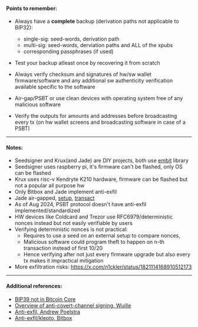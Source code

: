 #### Points to remember:
- Always have a **complete** backup (derivation paths not applicable to BIP32):
    - single-sig: seed-words, derivation path
    - multi-sig: seed-words, derviation paths and ALL of the xpubs
    - corresponding passphrases (if used)

- Test your backup atleast once by recovering it from scratch

- Always verify checksum and signatures of hw/sw wallet firmware/software and any additional sw authenticity verification available specific to the software

- Air-gap/PSBT or use clean devices with operating system free of any malicious software

- Verify the outputs for amounts and addresses before broadcasting every tx (on hw wallet screens and broadcasting software in case of a PSBT)


---
#### Notes:
- Seedsigner and Krux(and Jade) are DIY projects, both use [embit](https://embit.rocks/#/) library
- Seedsigner uses raspberry pi, it's firmware can't be flashed, only OS can be flashed
- Krux uses risc-v Kendryte K210 hardware, firmware can be flashed but not a popular all purpose hw
- Only Bitbox and Jade implement anti-exfil
- Jade air-gapped, [setup](https://help.blockstream.com/hc/en-us/articles/20272658303385-Air-gapped-Jade-Setup), [transact](https://help.blockstream.com/hc/en-us/articles/20347921365785-Send-air-gapped-bitcoin-transactions-with-Jade)
- As of Aug 2024, PSBT protocol doesn't have anti-exfil implemented/standardized
- HW devices like Coldcard and Trezor use RFC6979/deterministic nonces instead but not easily verifiable by users
- Verifying deterministic nonces is not practical:
    - Requires to use a seed on an external setup to compare nonces, 
    - Malicious software could program theft to happen on n-th transaction instead of first 10/20
    - Hence verifying after not just every firmware upgrade but also every tx makes it impractical mitigation
- More exfiltration risks: https://x.com/n1ckler/status/1821114168910512173


---

#### Additional references:

- [BIP39 not in Bitcoin Core](https://bitcoin.stackexchange.com/questions/88237/is-there-a-reason-to-why-bitcoin-core-does-not-implement-bip39)
- [Overview of anti-covert-channel signing, Wuille](https://lists.linuxfoundation.org/pipermail/bitcoin-dev/2020-March/017667.html)
- [Anti-exfil, Andrew Poelstra](https://blog.blockstream.com/anti-exfil-stopping-key-exfiltration/)
- [Anti-exfil/klepto, Bitbox](https://bitbox.swiss/blog/anti-klepto-explained-protection-against-leaking-private-keys/)

